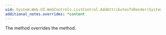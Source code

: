 ```yaml
---
uid: System.Web.UI.WebControls.ListControl.AddAttributesToRender(System.Web.UI.HtmlTextWriter)
additional_notes.overrides: *content
---
```


<p>The <xref href="System.Web.UI.WebControls.ListControl.AddAttributesToRender(System.Web.UI.HtmlTextWriter)"></xref> method overrides the <xref href="System.Web.UI.WebControls.WebControl.AddAttributesToRender(System.Web.UI.HtmlTextWriter)"></xref> method.</p>


